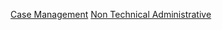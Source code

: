 [Case Management](/Big-Data/Case-Management)
[Non Technical Administrative](/Big-Data/Non%2DTechnical-Administrative-Processes)